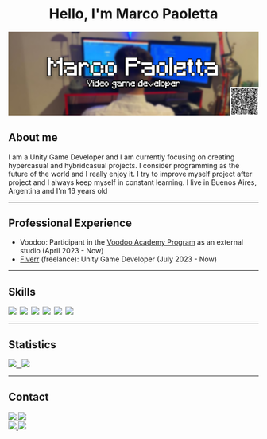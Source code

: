 <div align="center">
<h1 align="center">Hello, I'm Marco Paoletta</h1>
</div>

<img src="Banner.png">

## About me
I am a Unity Game Developer and I am currently focusing on creating hypercasual and hybridcasual projects. I consider programming as the future of the world and I really enjoy it. I try to improve myself project after project and I always keep myself in
constant learning. I live in Buenos Aires, Argentina and I'm 16 years old  

---

## Professional Experience
* Voodoo: Participant in the [Voodoo Academy Program](https://www.voodoo.io/academy/) as an external studio (April 2023 - Now)
* [Fiverr](https://www.fiverr.com/marco_paoletta) (freelance): Unity Game Developer (July 2023 - Now) 

---

## Skills
<img src="https://img.shields.io/badge/-C%23-FFFFFF?style=for-the-badge&labelColor=black&logo=UNITY&logoColor=FFFFFF"/>&ensp;<img src="https://img.shields.io/badge/-GDSCRIPT-61DBFB?style=for-the-badge&labelColor=black&logo=godot-engine&logoColor=61DBFB"/>&ensp;<img src="https://img.shields.io/badge/-PYTHON-3776AB?style=for-the-badge&labelColor=black&logo=python&logoColor=3776AB"/>&ensp;<img src="https://img.shields.io/badge/-HTML5-E34F26?style=for-the-badge&labelColor=black&logo=html5&logoColor=E34F26"/>&ensp;<img src="https://img.shields.io/badge/-CSS3-1572B6?style=for-the-badge&labelColor=black&logo=css3&logoColor=1572B6"/>&ensp;<img src="https://img.shields.io/badge/-JavaScript-F7DF1E?style=for-the-badge&labelColor=black&logo=javascript&logoColor=F7DF1E"/>

---

## Statistics
<a href="https://github.com/MarcoPaoletta">
  <img height="170em" src="https://github-readme-stats-eight-theta.vercel.app/api?username=MarcoPaoletta&show_icons=true&theme=algolia&include_all_commits=true&count_private=true"/>&ensp;
  <img height="170em" src="https://github-readme-stats-eight-theta.vercel.app/api/top-langs/?username=MarcoPaoletta&layout=compact&langs_count=8&theme=algolia"/>
</a>

---

## Contact<a name="contacto"></a>

<a href="https://mail.google.com/mail/u/0/#inbox?compose=CllgCHrfTZhqVKkBWFPPCRFrPFfzxlNDXfMQbswkBmpLtSPJscgcxDSlGDhfHgVXBwttSGHnsWg">
  <img src="https://img.shields.io/badge/-marcopaoletta2007@gmail.com-EA4335?style=for-the-badge&labelColor=black&logo=gmail&logoColor=EA4335"/>
</a>
<a href="https://wa.me/5491139550833">
  <img src="https://img.shields.io/badge/-+54 9 11 39550833-25D366?style=for-the-badge&labelColor=black&logo=whatsapp&logoColor=25D366"/>
</a>

<br>

<a href="https://www.fiverr.com/marco_paoletta">
  <img src="https://img.shields.io/badge/-fiverr-1dbd73?style=for-the-badge&labelColor=black&logo=fiverr&logoColor=1dbd73"/>
</a>
<a href="https://www.linkedin.com/in/marco-paoletta/">
  <img src="https://img.shields.io/badge/-linkedin-0b67c2?style=for-the-badge&labelColor=black&logo=linkedin&logoColor=0b67c2"/>
</a>